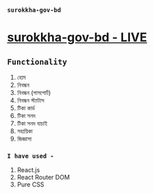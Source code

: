 ### `surokkha-gov-bd`

# [surokkha-gov-bd - LIVE](https://surokkha-gov-bd.netlify.app/)


## `Functionality`
1. হোম
2. নিবন্ধন
3. নিবন্ধন (পাসপোর্ট)
4. নিবন্ধন স্ট্যাটাস
5. টিকা কার্ড
6. টিকা সনদ
7. টিকা সনদ যাচাই
8. সহায়িকা
9. জিজ্ঞাসা

### `I have used - `
1. React.js
2. React Router DOM
3. Pure CSS